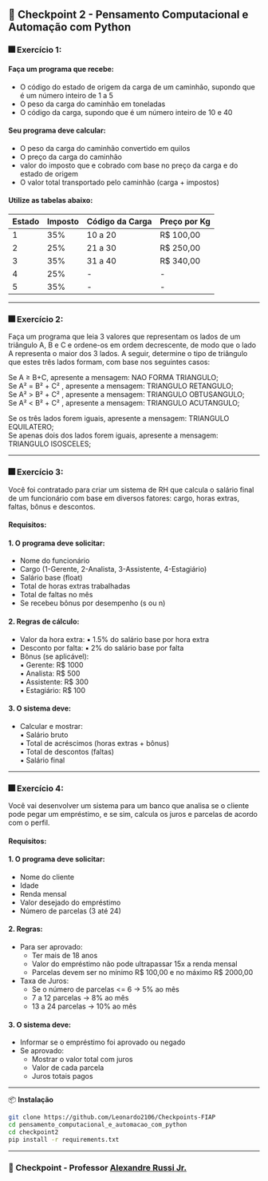 ## 🎇 Checkpoint 2 - Pensamento Computacional e Automação com Python

### 🎆 Exercício 1:
#### Faça um programa que recebe: 

- O código do estado de origem da carga de um caminhão, supondo que é um 
número inteiro de 1 a 5  
- O peso da carga do caminhão em toneladas 
- O código da carga, supondo que é um número inteiro de 10 e 40

#### Seu programa deve calcular: 

- O peso da carga do caminhão convertido em quilos 
- O preço da carga do caminhão 
- valor do imposto que e cobrado com base no preço da carga e do estado de 
origem 
- O valor total transportado pelo caminhão (carga + impostos)

#### Utilize as tabelas abaixo:
| Estado | Imposto | Código da Carga | Preço por Kg |
| - | - | - | - |
| 1 | 35% | 10 a 20 | R$ 100,00 |
| 2 | 25% | 21 a 30 | R$ 250,00 |
| 3 | 35% | 31 a 40 | R$ 340,00 |
| 4 | 25% | - | - |
| 5 | 35% | - | - |

---

### 🎆 Exercício 2:
Faça um programa que leia 3 valores que representam os lados de um triângulo A, 
B e C e ordene-os em ordem decrescente, de modo que o lado A representa o 
maior dos 3 lados. A seguir, determine o tipo de triângulo que estes três lados 
formam, com base nos seguintes casos:  

Se A ≥ B+C, apresente a mensagem: NAO FORMA TRIANGULO;  
Se A² = B² + C² , apresente a mensagem: TRIANGULO RETANGULO;  
Se A² > B² + C² , apresente a mensagem: TRIANGULO OBTUSANGULO;  
Se A² < B² + C² , apresente a mensagem: TRIANGULO ACUTANGULO;  

Se os três lados forem iguais, apresente a mensagem: TRIANGULO EQUILATERO;  
Se apenas dois dos lados forem iguais, apresente a mensagem: TRIANGULO
ISOSCELES;

---

### 🎆 Exercício 3:
Você foi contratado para criar um sistema de RH que calcula o salário final de um 
funcionário com base em diversos fatores: cargo, horas extras, faltas, bônus e 
descontos.  
#### Requisitos: 
#### 1. O programa deve solicitar: 
  - Nome do funcionário 
  - Cargo (1-Gerente, 2-Analista, 3-Assistente, 4-Estagiário) 
  - Salário base (float) 
  - Total de horas extras trabalhadas 
  - Total de faltas no mês 
  - Se recebeu bônus por desempenho (s ou n)

#### 2. Regras de cálculo: 
  - Valor da hora extra: 
▪ 1.5% do salário base por hora extra 
  - Desconto por falta: 
▪ 2% do salário base por falta 
  - Bônus (se aplicável):  
▪ Gerente: R$ 1000  
▪ Analista: R$ 500  
▪ Assistente: R$ 300  
▪ Estagiário: R$ 100

#### 3. O sistema deve: 
  - Calcular e mostrar:  
▪ Salário bruto  
▪ Total de acréscimos (horas extras + bônus)  
▪ Total de descontos (faltas)  
▪ Salário final

---

### 🎆 Exercício 4:
Você vai desenvolver um sistema para um banco que analisa se o cliente pode 
pegar um empréstimo, e se sim, calcula os juros e parcelas de acordo com o 
perfil.

#### Requisitos:
#### 1. O programa deve solicitar:
  - Nome do cliente
  - Idade
  - Renda mensal
  - Valor desejado do empréstimo
  - Número de parcelas (3 até 24)

#### 2. Regras:
  - Para ser aprovado:
      - Ter mais de 18 anos
      - Valor do empréstimo não pode ultrapassar 15x a renda mensal
      - Parcelas devem ser no mínimo R$ 100,00 e no máximo R$ 2000,00
  - Taxa de Juros:
      - Se o número de parcelas <= 6 -> 5% ao mês
      - 7 a 12 parcelas -> 8% ao mês
      - 13 a 24 parcelas -> 10% ao mês

#### 3. O sistema deve:
  - Informar se o empréstimo foi aprovado ou negado
  - Se aprovado:
    - Mostrar o valor total com juros
    - Valor de cada parcela
    - Juros totais pagos
   
---

📦 **Instalação**  
```bash
git clone https://github.com/Leonardo2106/Checkpoints-FIAP 
cd pensamento_computacional_e_automacao_com_python
cd checkpoint2
pip install -r requirements.txt
```

---

### 🎇 Checkpoint - Professor [Alexandre Russi Jr.](https://github.com/alexandrerussi)
